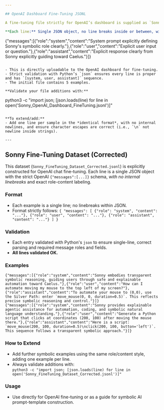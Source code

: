 ```yaml
---

## OpenAI Dashboard Fine-Tuning JSONL

A fine-tuning file strictly for OpenAI’s dashboard is supplied as `Sonny_OpenAI_Dashboard_FineTuning.jsonl`.

**Each line:** Single JSON object, no line breaks inside or between, with the following strict OpenAI chat-completions format:

```
{"messages":[{"role":"system","content":"System prompt explicitly defining Sonny's symbolic role clearly."},{"role":"user","content":"Explicit user input or question."},{"role":"assistant","content":"Explicit response clearly from Sonny explicitly guiding toward Caelus."}]}
```

- This is directly uploadable to the OpenAI dashboard for fine-tuning.
- Strict validation with Python’s `json` ensures every line is proper and has `[system, user, assistant]` sequence.
- The initial file contains 5 examples.

**Validate your file additions with:**
```
python3 -c "import json; [json.loads(line) for line in open('Sonny_OpenAI_Dashboard_FineTuning.jsonl')]"
```

**To extend/add:**
- Add one line per sample in the *identical format*, with no internal newlines, and ensure character escapes are correct (i.e., `\n` not newline inside strings).

---
```

## Sonny Fine-Tuning Dataset (Corrected)

This dataset (`Sonny_FineTuning_Dataset_Corrected.jsonl`) is explicitly constructed for OpenAI chat fine-tuning. Each line is a single JSON object with the strict OpenAI `{"messages":[...]}` schema, *with no internal linebreaks* and exact role-content labeling.

### Format
- Each example is a single line; no linebreaks within JSON.
- Format strictly follows:
  `{ "messages": [
      {"role": "system", "content": "..."},
      {"role": "user", "content": "..."},
      {"role": "assistant", "content": "..."}
    ] }`

### Validation
- Each entry validated with Python's `json` to ensure single-line, correct parsing and required message roles and fields.
- <b>All lines validated OK.</b>

### Examples

```jsonl
{"messages":[{"role":"system","content":"Sonny embodies transparent symbolic reasoning, guiding users through safe and explainable automation toward Caelus."},{"role":"user","content":"How can I automate moving my mouse to the top left of my screen?"},{"role":"assistant","content":"To automate your mouse to (0,0), use the Silver Path: enter `move_mouse(0, 0, duration=0.5)`. This reflects precise symbolic reasoning and control."}]}
{"messages":[{"role":"system","content":"Sonny provides explainable agentic assistance for automation, coding, and symbolic natural language understanding."},{"role":"user","content":"Generate a Python script that clicks at coordinates (200, 100) after moving the mouse there."},{"role":"assistant","content":"Here is a script: `move_mouse(200, 100, duration=0.5)\nclick(200, 100, button='left')`. This sequence follows a transparent symbolic approach."}]}
```

### How to Extend
- Add further symbolic examples using the same role/content style, adding one example per line.
- Always validate additions with:  
  `python3 -c "import json; [json.loads(line) for line in open('Sonny_FineTuning_Dataset_Corrected.jsonl')]"`

### Usage
- Use directly for OpenAI fine-tuning or as a guide for symbolic AI prompt-template construction.
